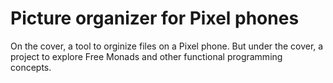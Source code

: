 # Picture organizer for Pixel phones

On the cover, a tool to orginize files on a Pixel phone.
But under the cover, a project to explore Free Monads and other functional programming concepts.
